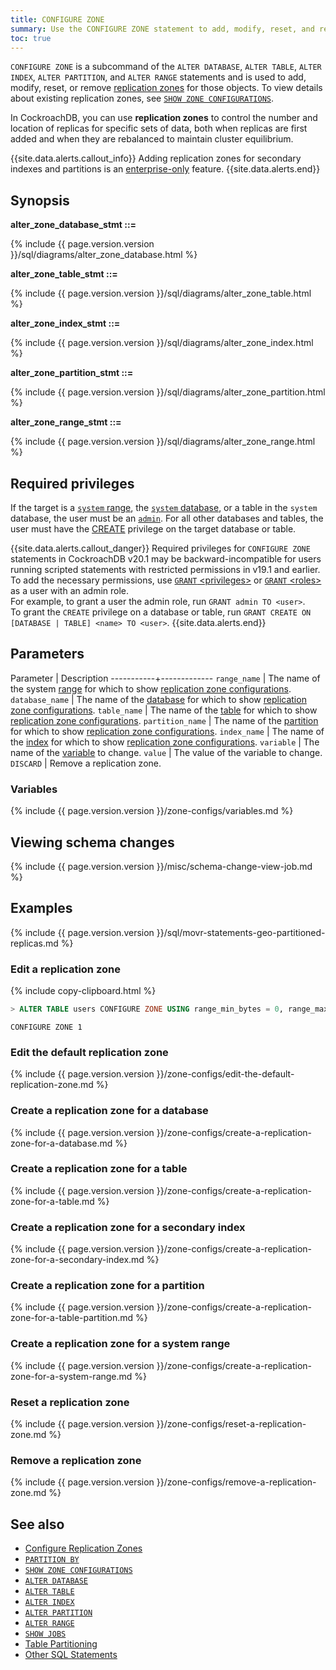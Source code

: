 ```yaml
---
title: CONFIGURE ZONE
summary: Use the CONFIGURE ZONE statement to add, modify, reset, and remove replication zones.
toc: true
---
```


`CONFIGURE ZONE` is a subcommand of the `ALTER DATABASE`, `ALTER TABLE`, `ALTER INDEX`, `ALTER PARTITION`, and `ALTER RANGE` statements and is used to add, modify, reset, or remove [replication zones](configure-replication-zones.html) for those objects. To view details about existing replication zones, see [`SHOW ZONE CONFIGURATIONS`](show-zone-configurations.html).

In CockroachDB, you can use **replication zones** to control the number and location of replicas for specific sets of data, both when replicas are first added and when they are rebalanced to maintain cluster equilibrium.

{{site.data.alerts.callout_info}}
Adding replication zones for secondary indexes and partitions is an [enterprise-only](enterprise-licensing.html) feature.
{{site.data.alerts.end}}

## Synopsis

**alter_zone_database_stmt ::=**

<div class=horizontal-scroll>
  {% include {{ page.version.version }}/sql/diagrams/alter_zone_database.html %}
</div>

**alter_zone_table_stmt ::=**

<div class=horizontal-scroll>
  {% include {{ page.version.version }}/sql/diagrams/alter_zone_table.html %}
</div>

**alter_zone_index_stmt ::=**

<div class=horizontal-scroll>
  {% include {{ page.version.version }}/sql/diagrams/alter_zone_index.html %}
</div>

**alter_zone_partition_stmt ::=**

<div class=horizontal-scroll>
  {% include {{ page.version.version }}/sql/diagrams/alter_zone_partition.html %}
</div>

**alter_zone_range_stmt ::=**

<div class=horizontal-scroll>
  {% include {{ page.version.version }}/sql/diagrams/alter_zone_range.html %}
</div>

## Required privileges

If the target is a [`system` range](#create-a-replication-zone-for-a-system-range), the [`system` database](show-databases.html#preloaded-databases), or a table in the `system` database, the user must be an [`admin`](authorization.html#create-and-manage-roles). For all other databases and tables, the user must have the [CREATE](grant.html#supported-privileges) privilege on the target database or table.

{{site.data.alerts.callout_danger}}
Required privileges for `CONFIGURE ZONE` statements in CockroachDB v20.1 may be backward-incompatible for users running scripted statements with restricted permissions in v19.1 and earlier.<br>To add the necessary permissions, use [`GRANT` &lt;privileges&gt;](grant.html) or [`GRANT` &lt;roles&gt;](grant-roles.html) as a user with an admin role. <br>For example, to grant a user the admin role, run `GRANT admin TO <user>`.<br>To grant the `CREATE` privilege on a database or table, run `GRANT CREATE ON [DATABASE | TABLE] <name> TO <user>`.
{{site.data.alerts.end}}

## Parameters

 Parameter | Description
-----------+-------------
`range_name` | The name of the system [range](architecture/overview.html#glossary) for which to show [replication zone configurations](configure-replication-zones.html).
`database_name` | The name of the [database](create-database.html) for which to show [replication zone configurations](configure-replication-zones.html).
`table_name` | The name of the [table](create-table.html) for which to show [replication zone configurations](configure-replication-zones.html).
`partition_name` | The name of the [partition](partitioning.html) for which to show [replication zone configurations](configure-replication-zones.html).
`index_name` | The name of the [index](indexes.html) for which to show [replication zone configurations](configure-replication-zones.html).
`variable` | The name of the [variable](#variables) to change.
`value` | The value of the variable to change.
`DISCARD` | Remove a replication zone.

### Variables

{% include {{ page.version.version }}/zone-configs/variables.md %}

## Viewing schema changes

{% include {{ page.version.version }}/misc/schema-change-view-job.md %}

## Examples

{% include {{ page.version.version }}/sql/movr-statements-geo-partitioned-replicas.md %}

### Edit a replication zone

{% include copy-clipboard.html %}
~~~ sql
> ALTER TABLE users CONFIGURE ZONE USING range_min_bytes = 0, range_max_bytes = 90000, gc.ttlseconds = 89999, num_replicas = 4;
~~~

~~~
CONFIGURE ZONE 1
~~~

### Edit the default replication zone

{% include {{ page.version.version }}/zone-configs/edit-the-default-replication-zone.md %}

### Create a replication zone for a database

{% include {{ page.version.version }}/zone-configs/create-a-replication-zone-for-a-database.md %}

### Create a replication zone for a table

{% include {{ page.version.version }}/zone-configs/create-a-replication-zone-for-a-table.md %}

### Create a replication zone for a secondary index

{% include {{ page.version.version }}/zone-configs/create-a-replication-zone-for-a-secondary-index.md %}

### Create a replication zone for a partition

{% include {{ page.version.version }}/zone-configs/create-a-replication-zone-for-a-table-partition.md %}

### Create a replication zone for a system range

{% include {{ page.version.version }}/zone-configs/create-a-replication-zone-for-a-system-range.md %}

### Reset a replication zone

{% include {{ page.version.version }}/zone-configs/reset-a-replication-zone.md %}

### Remove a replication zone

{% include {{ page.version.version }}/zone-configs/remove-a-replication-zone.md %}

## See also

- [Configure Replication Zones](configure-replication-zones.html)
- [`PARTITION BY`](partition-by.html)
- [`SHOW ZONE CONFIGURATIONS`](show-zone-configurations.html)
- [`ALTER DATABASE`](alter-database.html)
- [`ALTER TABLE`](alter-table.html)
- [`ALTER INDEX`](alter-index.html)
- [`ALTER PARTITION`](alter-partition.html)
- [`ALTER RANGE`](alter-range.html)
- [`SHOW JOBS`](show-jobs.html)
- [Table Partitioning](partitioning.html)
- [Other SQL Statements](sql-statements.html)
